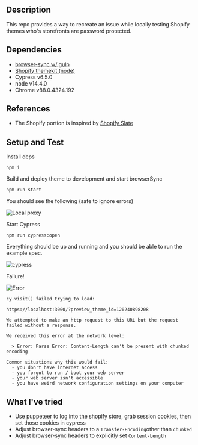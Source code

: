 
## Description

This repo provides a way to recreate an issue while locally testing Shopify themes who's storefronts are password protected.

## Dependencies

- [browser-sync w/ gulp](https://browsersync.io/docs/gulp)
- [Shopify themekit (node)](https://github.com/Shopify/node-themekit)
- Cypress v6.5.0
- node v14.4.0
- Chrome v88.0.4324.192

## References

 - The Shopify portion is inspired by [Shopify Slate](https://github.com/Shopify/slate)

## Setup and Test

Install deps

`npm i`

Build and deploy theme to development and start browserSync

`npm run start`

You should see the following (safe to ignore errors)

![Local proxy](https://www.evernote.com/l/AiG14-ssmE5H8JFbh3tuZaCwgr-Oreg50ss)

Start Cypress

`npm run cypress:open`

Everything should be up and running and you should be able to run the example spec.

![cypress](https://www.evernote.com/l/AiEJooe3BypJBY6E1O64nZf-eNb-fAuJGQs)

Failure!

![Error](https://www.evernote.com/l/AiE0W0mhkkpLpoSOO2EzsQO4VuqHUyY9zvA)

```
cy.visit() failed trying to load:

https://localhost:3000/?preview_theme_id=120240898208

We attempted to make an http request to this URL but the request failed without a response.

We received this error at the network level:

  > Error: Parse Error: Content-Length can't be present with chunked encoding

Common situations why this would fail:
  - you don't have internet access
  - you forgot to run / boot your web server
  - your web server isn't accessible
  - you have weird network configuration settings on your computer
```

## What I've tried

- Use puppeteer to log into the shopify store, grab session cookies, then set those cookies in cypress
- Adjust browser-sync headers to a `Transfer-Encoding`other than `chunked`
- Adjust browser-sync headers to explicitly set `Content-Length`
